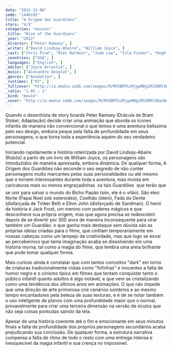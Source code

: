 ```yaml
---
date: "2012-12-06"
imdb: "1446192"
title: "A Origem dos Guardiões"
stars: "4/5"
categories: "movies"
_title: "Rise of the Guardians"
_year: "2012"
_director: ["Peter Ramsey", ]
_writer: ["David Lindsay-Abaire", "William Joyce", ]
_cast: ["Chris Pine", "Alec Baldwin", "Jude Law", "Isla Fisher", "Hugh Jackman", "Dakota Goyo", "Khamani Griffin", "Kamil McFadden", "Georgie Grieve", ]
_countries: ["USA", ]
_languages: ["English", ]
_editor: ["Joyce Arrastia", ]
_music: ["Alexandre Desplat", ]
_genres: ["Animation", ]
_runtimes: ["97", ]
_fullcover: "http://ia.media-imdb.com/images/M/MV5BMTkzMjgwMDg1M15BMl5BanBnXkFtZTcwMTgzNTI1OA@@.jpg"
_ratio: "1.85 : 1"
_kind: "movie"
_cover: "http://ia.media-imdb.com/images/M/MV5BMTkzMjgwMDg1M15BMl5BanBnXkFtZTcwMTgzNTI1OA@@._V1._SX90_SY140_.jpg"
---
```

Quando o desenhista de story boards Peter Ramsey (Drácula de Bram Stoker, Adaptação) decide criar uma animação que aborda os ícones infantis de maneira não convencional o que temos é uma aventura belíssima pelo seu design, embora peque pela falta de profundidade em seus personagens, o que torna toda a experiência aquém do seu verdadeiro potencial.

Iniciando rapidamente a história roteirizada por David Lindsay-Abaire (Robôs) a partir de um livro de William Joyce, os personagens são introduzidos de maneira apressada, embora dinâmica. De qualquer forma, A Origem dos Guardiões não esconde o seu segredo de não conter personagens muito marcantes pelas suas personalidades ou até mesmo que o tornem interessantes durante toda a aventura, mas invista em caricaturas mais ou menos engraçadinhas  os tais Guardiões  que terão que se unir para salvar o mundo do Bicho Papão (sim, ele é o vilão). São eles: Norte (Papai Noel sob esteroides), Coelhão (idem), Fada do Dente (disfarçada de Tinker Bell) e Elton John (disfarçado de Sandman). O herói da história é Jack Frost, um menino com poderes mágicos e que desconhece sua própria origem, mas que agora precisa se redescobrir depois de se divertir por 300 anos de maneira inconsequente para virar também um Guardião. o que ganha mais destaque sem dúvida são as próprias ideias criadas para o filme, que cintilam temporariamente em nossas cabeças como um lampejo de criatividade, mas que logo se esvai ao percebermos que tanta imaginação acaba se dissolvendo em uma história morna, tal como a magia do filme, que lembra uma areia brilhante que pode tomar qualquer forma.

Mais curioso ainda é constatar que com tantos conceitos "dark" em torno de criaturas tradicionalmente vistas como "fofinhas" e inocentes a falta de humor negro e o cinismo típico em filmes que tentam conquistar tanto o público infantil quanto adultos é algo notável, e que vem se cristalizando como uma tendência dos últimos anos em animações. O que não impede que uma direção de arte primorosa crie cenários sombrios e ao mesmo tempo encantadores pela beleza de suas texturas, e é de se notar também o uso inteligente de planos com uma profundidade maior que o normal, provavelmente para criar uma terceira dimensão na versão de óculos que não seja coisas pontudas saindo da tela.

Apesar de uma história coerente até o fim e emocionante em seus minutos finais a falta de profundidade dos próprios personagens secundários acaba prejudicando sua conclusão. De qualquer forma, a estrutura narrativa compensa a falta de ritmo de todo o resto com uma entrega intensa e inesquecível da magia infantil e sua crença no impossível.

